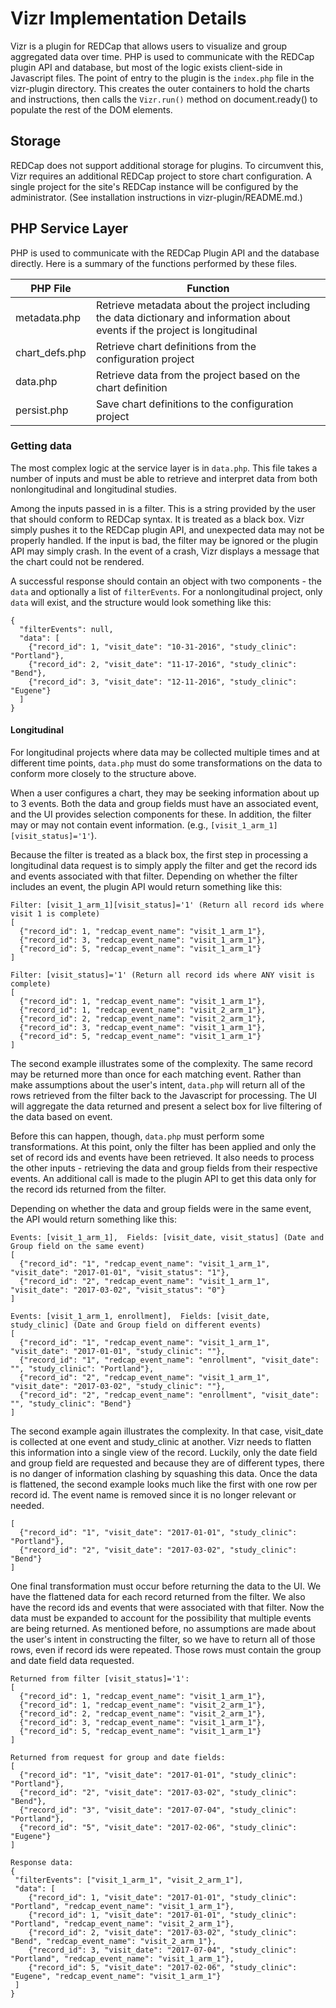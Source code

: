 # Vizr Implementation Details

Vizr is a plugin for REDCap that allows users to visualize and group aggregated data over time. PHP is used to communicate with the REDCap plugin API and database, but most of the logic exists client-side in Javascript files. The point of entry to the plugin is the `index.php` file in the vizr-plugin directory. This creates the outer containers to hold the charts and instructions, then calls the `Vizr.run()` method on document.ready() to populate the rest of the DOM elements.

## Storage

REDCap does not support additional storage for plugins. To circumvent this, Vizr requires an additional REDCap project to store chart configuration. A single project for the site's REDCap instance will be configured by the administrator. (See installation instructions in vizr-plugin/README.md.)

## PHP Service Layer

PHP is used to communicate with the REDCap Plugin API and the database directly. Here is a summary of the functions performed by these files.

PHP File | Function
---------| ---------
metadata.php | Retrieve metadata about the project including the data dictionary and information about events if the project is longitudinal
chart_defs.php | Retrieve chart definitions from the configuration project
data.php | Retrieve data from the project based on the chart definition
persist.php | Save chart definitions to the configuration project

### Getting data

The most complex logic at the service layer is in `data.php`. This file takes a number of inputs and must be able to retrieve and interpret data from both nonlongitudinal and longitudinal studies.

Among the inputs passed in is a filter. This is a string provided by the user that should conform to REDCap syntax. It is treated as a black box. Vizr simply pushes it to the REDCap plugin API, and unexpected data may not be properly handled. If the input is bad, the filter may be ignored or the plugin API may simply crash. In the event of a crash, Vizr displays a message that the chart could not be rendered.

A successful response should contain an object with two components - the `data` and optionally a list of `filterEvents`. For a nonlongitudinal project, only `data` will exist, and the structure would look something like this:

```
{
  "filterEvents": null,
  "data": [
    {"record_id": 1, "visit_date": "10-31-2016", "study_clinic": "Portland"},
    {"record_id": 2, "visit_date": "11-17-2016", "study_clinic": "Bend"},
    {"record_id": 3, "visit_date": "12-11-2016", "study_clinic": "Eugene"}
  ]
}
```

#### Longitudinal

For longitudinal projects where data may be collected multiple times and at different time points, `data.php` must do some transformations on the data to conform more closely to the structure above.

When a user configures a chart, they may be seeking information about up to 3 events. Both the data and group fields must have an associated event, and the UI provides selection components for these. In addition, the filter may or may not contain event information. (e.g., `[visit_1_arm_1][visit_status]='1'`).

Because the filter is treated as a black box, the first step in processing a longitudinal data request is to simply apply the filter and get the record ids and events associated with that filter. Depending on whether the filter includes an event, the plugin API would return something like this:

```
Filter: [visit_1_arm_1][visit_status]='1' (Return all record ids where visit 1 is complete)
[
  {"record_id": 1, "redcap_event_name": "visit_1_arm_1"},
  {"record_id": 3, "redcap_event_name": "visit_1_arm_1"},
  {"record_id": 5, "redcap_event_name": "visit_1_arm_1"}
]

Filter: [visit_status]='1' (Return all record ids where ANY visit is complete)
[
  {"record_id": 1, "redcap_event_name": "visit_1_arm_1"},
  {"record_id": 1, "redcap_event_name": "visit_2_arm_1"},
  {"record_id": 2, "redcap_event_name": "visit_2_arm_1"},
  {"record_id": 3, "redcap_event_name": "visit_1_arm_1"},
  {"record_id": 5, "redcap_event_name": "visit_1_arm_1"}
]
```
The second example illustrates some of the complexity. The same record may be returned more than once for each matching event. Rather than make assumptions about the user's intent, `data.php` will return all of the rows retrieved from the filter back to the Javascript for processing. The UI will aggregate the data returned and present a select box for live filtering of the data based on event.

Before this can happen, though, `data.php` must perform some transformations. At this point, only the filter has been applied and only the set of record ids and events have been retrieved. It also needs to process the other inputs - retrieving the data and group fields from their respective events. An additional call is made to the plugin API to get this data only for the record ids returned from the filter.

Depending on whether the data and group fields were in the same event, the API would return something like this:

```
Events: [visit_1_arm_1],  Fields: [visit_date, visit_status] (Date and Group field on the same event)
[
  {"record_id": "1", "redcap_event_name": "visit_1_arm_1", "visit_date": "2017-01-01", "visit_status": "1"},
  {"record_id": "2", "redcap_event_name": "visit_1_arm_1", "visit_date": "2017-03-02", "visit_status": "0"}
]

Events: [visit_1_arm_1, enrollment],  Fields: [visit_date, study_clinic] (Date and Group field on different events)
[
  {"record_id": "1", "redcap_event_name": "visit_1_arm_1", "visit_date": "2017-01-01", "study_clinic": ""},
  {"record_id": "1", "redcap_event_name": "enrollment", "visit_date": "", "study_clinic": "Portland"},
  {"record_id": "2", "redcap_event_name": "visit_1_arm_1", "visit_date": "2017-03-02", "study_clinic": ""},
  {"record_id": "2", "redcap_event_name": "enrollment", "visit_date": "", "study_clinic": "Bend"}
]
```
The second example again illustrates the complexity. In that case, visit_date is collected at one event and study_clinic at another. Vizr needs to flatten this information into a single view of the record. Luckily, only the date field and group field are requested and because they are of different types, there is no danger of information clashing by squashing this data. Once the data is flattened, the second example looks much like the first with one row per record id. The event name is removed since it is no longer relevant or needed.

```
[
  {"record_id": "1", "visit_date": "2017-01-01", "study_clinic": "Portland"},
  {"record_id": "2", "visit_date": "2017-03-02", "study_clinic": "Bend"}
]
```

One final transformation must occur before returning the data to the UI. We have the flattened data for each record returned from the filter. We also have the record ids and events that were associated with that filter. Now the data must be expanded to account for the possibility that multiple events are being returned. As mentioned before, no assumptions are made about the user's intent in constructing the filter, so we have to return all of those rows, even if record ids were repeated. Those rows must contain the group and date field data requested.

```
Returned from filter [visit_status]='1':
[
  {"record_id": 1, "redcap_event_name": "visit_1_arm_1"},
  {"record_id": 1, "redcap_event_name": "visit_2_arm_1"},
  {"record_id": 2, "redcap_event_name": "visit_2_arm_1"},
  {"record_id": 3, "redcap_event_name": "visit_1_arm_1"},
  {"record_id": 5, "redcap_event_name": "visit_1_arm_1"}
]

Returned from request for group and date fields:
[
  {"record_id": "1", "visit_date": "2017-01-01", "study_clinic": "Portland"},
  {"record_id": "2", "visit_date": "2017-03-02", "study_clinic": "Bend"},
  {"record_id": "3", "visit_date": "2017-07-04", "study_clinic": "Portland"},
  {"record_id": "5", "visit_date": "2017-02-06", "study_clinic": "Eugene"}
]

Response data:
{
 "filterEvents": ["visit_1_arm_1", "visit_2_arm_1"],
 "data": [
    {"record_id": 1, "visit_date": "2017-01-01", "study_clinic": "Portland", "redcap_event_name": "visit_1_arm_1"},
    {"record_id": 1, "visit_date": "2017-01-01", "study_clinic": "Portland", "redcap_event_name": "visit_2_arm_1"},
    {"record_id": 2, "visit_date": "2017-03-02", "study_clinic": "Bend", "redcap_event_name": "visit_2_arm_1"},
    {"record_id": 3, "visit_date": "2017-07-04", "study_clinic": "Portland", "redcap_event_name": "visit_1_arm_1"},
    {"record_id": 5, "visit_date": "2017-02-06", "study_clinic": "Eugene", "redcap_event_name": "visit_1_arm_1"}
 ]
}
```
